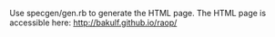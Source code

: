 Use specgen/gen.rb to generate the HTML page.
The HTML page is accessible here: http://bakulf.github.io/raop/
